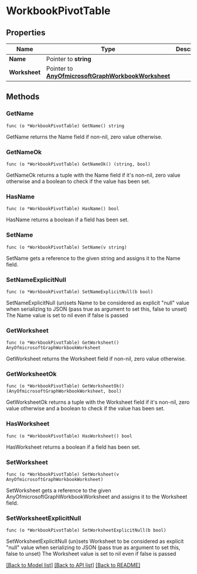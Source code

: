 # WorkbookPivotTable

## Properties

Name | Type | Description | Notes
------------ | ------------- | ------------- | -------------
**Name** | Pointer to **string** |  | [optional] 
**Worksheet** | Pointer to [**AnyOfmicrosoftGraphWorkbookWorksheet**](anyOf&lt;microsoft.graph.workbookWorksheet&gt;.md) |  | [optional] 

## Methods

### GetName

`func (o *WorkbookPivotTable) GetName() string`

GetName returns the Name field if non-nil, zero value otherwise.

### GetNameOk

`func (o *WorkbookPivotTable) GetNameOk() (string, bool)`

GetNameOk returns a tuple with the Name field if it's non-nil, zero value otherwise
and a boolean to check if the value has been set.

### HasName

`func (o *WorkbookPivotTable) HasName() bool`

HasName returns a boolean if a field has been set.

### SetName

`func (o *WorkbookPivotTable) SetName(v string)`

SetName gets a reference to the given string and assigns it to the Name field.

### SetNameExplicitNull

`func (o *WorkbookPivotTable) SetNameExplicitNull(b bool)`

SetNameExplicitNull (un)sets Name to be considered as explicit "null" value
when serializing to JSON (pass true as argument to set this, false to unset)
The Name value is set to nil even if false is passed
### GetWorksheet

`func (o *WorkbookPivotTable) GetWorksheet() AnyOfmicrosoftGraphWorkbookWorksheet`

GetWorksheet returns the Worksheet field if non-nil, zero value otherwise.

### GetWorksheetOk

`func (o *WorkbookPivotTable) GetWorksheetOk() (AnyOfmicrosoftGraphWorkbookWorksheet, bool)`

GetWorksheetOk returns a tuple with the Worksheet field if it's non-nil, zero value otherwise
and a boolean to check if the value has been set.

### HasWorksheet

`func (o *WorkbookPivotTable) HasWorksheet() bool`

HasWorksheet returns a boolean if a field has been set.

### SetWorksheet

`func (o *WorkbookPivotTable) SetWorksheet(v AnyOfmicrosoftGraphWorkbookWorksheet)`

SetWorksheet gets a reference to the given AnyOfmicrosoftGraphWorkbookWorksheet and assigns it to the Worksheet field.

### SetWorksheetExplicitNull

`func (o *WorkbookPivotTable) SetWorksheetExplicitNull(b bool)`

SetWorksheetExplicitNull (un)sets Worksheet to be considered as explicit "null" value
when serializing to JSON (pass true as argument to set this, false to unset)
The Worksheet value is set to nil even if false is passed

[[Back to Model list]](../README.md#documentation-for-models) [[Back to API list]](../README.md#documentation-for-api-endpoints) [[Back to README]](../README.md)


